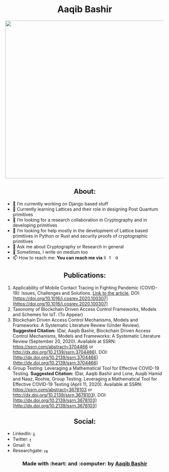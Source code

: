 <div align="center"> 
  <h1>
    Aaqib Bashir
  </h1>
 </div>

<img src="https://github.com/aaqibb13/aaqibb13/blob/main/Image/TCB.JPG" width="1000" height="500"/>
<div align="center"> 
  <h2>
    About:
  </h2>
 </div>
 
- 🔭 I’m currently working on Django based stuff
- 🌱 Currently learning Lattices and their role in designing Post Quantum primitives
- 👯 I’m looking for a research collaboration in Cryptography and in developing primitives
- 🤔 I’m looking for help mostly in the development of Lattice based primitives in Python or Rust and security proofs of cryptographic primitives
- 💬 Ask me about Cryptography or Research in general
- :memo: Sometimes, I write on medium too
- 📫 How to reach me: **You can reach me via** [<img src='https://cdn.jsdelivr.net/npm/simple-icons@3.0.1/icons/linkedin.svg' alt='linkedin' height='14'>](https://www.linkedin.com/in/aaqibbashir/) [<img src='https://cdn.jsdelivr.net/npm/simple-icons@3.0.1/icons/twitter.svg' alt='twitter' height='15'>](https://twitter.com/aaqibb13) [<img src='https://cdn.jsdelivr.net/npm/simple-icons@3.0.1/icons/gmail.svg' alt='gmail' height='15'>](https://mail.google.com/mail/aaqibb13@gmail.com)

<div align="center"> 
  <h2>
    Publications:
  </h2>
 </div>

1. Applicability of Mobile Contact Tracing in Fighting Pandemic (COVID-19): Issues, Challenges and Solutions. [Link to the article](https://www.sciencedirect.com/science/article/abs/pii/S157401372030407X), DOI: [https://doi.org/10.1016/j.cosrev.2020.100307](https://doi.org/10.1016/j.cosrev.2020.100307)
2. Taxonomy of Blockchain Driven Access Control Frameworks, Models and Schemes for IoT. (To Appear) 
3. Blockchain Driven Access Control Mechanisms, Models and Frameworks: A Systematic Literature Review (Under Review). **Suggested Citation:** (Dar, Aaqib Bashir, Blockchain Driven Access Control Mechanisms, Models and Frameworks: A Systematic Literature Review (September 20, 2020). Available at SSRN: https://ssrn.com/abstract=3704466 or http://dx.doi.org/10.2139/ssrn.3704466), DOI: [http://dx.doi.org/10.2139/ssrn.3704466](http://dx.doi.org/10.2139/ssrn.3704466)
4. Group Testing: Leveraging a Mathematical Tool for Effective COVID-19 Testing. **Suggested Citation:** (Dar, Aaqib Bashir and Lone, Auqib Hamid and Naaz, Roohie, Group Testing: Leveraging a Mathematical Tool for Effective COVID-19 Testing (April 11, 2020). Available at SSRN: https://ssrn.com/abstract=3678103 or http://dx.doi.org/10.2139/ssrn.3678103), DOI: [http://dx.doi.org/10.2139/ssrn.3678103][http://dx.doi.org/10.2139/ssrn.3678103]


<!--#### Stats:
![GitHub stats](https://github-readme-stats.vercel.app/api?username=aaqibb13&show_icons=true&count_private=true) -->

<div align="center"> 
  <h2>
    Social:
  </h2>
 </div>

- LinkedIn: [<img align="center" src='https://cdn.jsdelivr.net/npm/simple-icons@3.0.1/icons/linkedin.svg' alt='linkedin' height='15'>](https://www.linkedin.com/in/aaqibbashir/)
- Twitter: [<img align="center" src='https://cdn.jsdelivr.net/npm/simple-icons@3.0.1/icons/twitter.svg' alt='twitter' height='15'>](https://twitter.com/aaqibb13)
- Gmail: [<img src='https://cdn.jsdelivr.net/npm/simple-icons@3.0.1/icons/gmail.svg' alt='gmail' height='15'>](https://mail.google.com/mail/aaqibb13@gmail.com)
- Researchgate: [<img align="center" src='https://cdn.jsdelivr.net/npm/simple-icons@3.0.1/icons/researchgate.svg' alt='researchgate' height='15'>](https://www.researchgate.net/profile/Aaqib_Bashir2)

<div align="center"> 
  <h3>
    Made with :heart: and :computer: by <a href="https://www.github.com/aaqibb13">Aaqib Bashir</a>
  </h3>
 </div>
